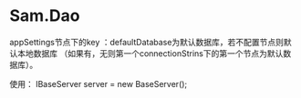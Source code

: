 Sam.Dao
=======
appSettings节点下的key ：defaultDatabase为默认数据库，若不配置节点则默认本地数据库
（如果有，无则第一个connectionStrins下的第一个节点为默认数据库）。

使用：
 IBaseServer server = new BaseServer();
 
